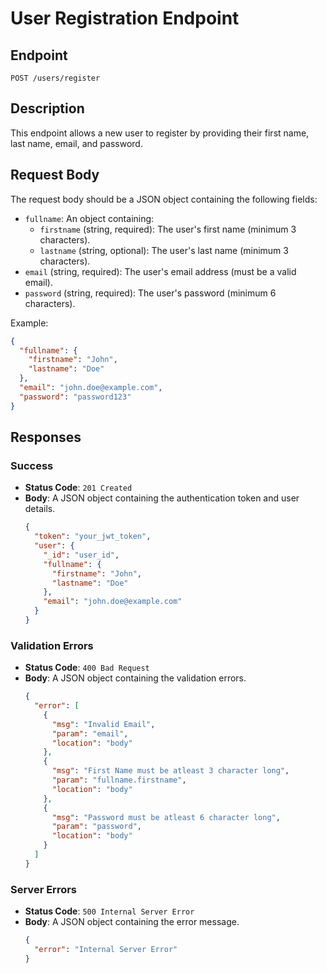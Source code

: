 # User Registration Endpoint

## Endpoint
`POST /users/register`

## Description
This endpoint allows a new user to register by providing their first name, last name, email, and password.

## Request Body
The request body should be a JSON object containing the following fields:
- `fullname`: An object containing:
  - `firstname` (string, required): The user's first name (minimum 3 characters).
  - `lastname` (string, optional): The user's last name (minimum 3 characters).
- `email` (string, required): The user's email address (must be a valid email).
- `password` (string, required): The user's password (minimum 6 characters).

Example:
```json
{
  "fullname": {
    "firstname": "John",
    "lastname": "Doe"
  },
  "email": "john.doe@example.com",
  "password": "password123"
}
```

## Responses

### Success
- **Status Code**: `201 Created`
- **Body**: A JSON object containing the authentication token and user details.
  ```json
  {
    "token": "your_jwt_token",
    "user": {
      "_id": "user_id",
      "fullname": {
        "firstname": "John",
        "lastname": "Doe"
      },
      "email": "john.doe@example.com"
    }
  }
  ```

### Validation Errors
- **Status Code**: `400 Bad Request`
- **Body**: A JSON object containing the validation errors.
  ```json
  {
    "error": [
      {
        "msg": "Invalid Email",
        "param": "email",
        "location": "body"
      },
      {
        "msg": "First Name must be atleast 3 character long",
        "param": "fullname.firstname",
        "location": "body"
      },
      {
        "msg": "Password must be atleast 6 character long",
        "param": "password",
        "location": "body"
      }
    ]
  }
  ```

### Server Errors
- **Status Code**: `500 Internal Server Error`
- **Body**: A JSON object containing the error message.
  ```json
  {
    "error": "Internal Server Error"
  }
  ```